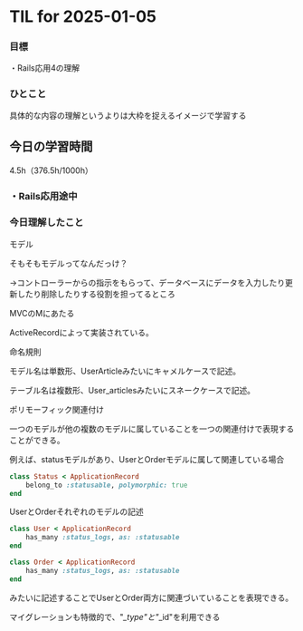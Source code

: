 # TIL for 2025-01-05

### 目標

・Rails応用4の理解

### ひとこと

具体的な内容の理解というよりは大枠を捉えるイメージで学習する


## 今日の学習時間

4.5h（376.5h/1000h）

### ・Rails応用途中

### 今日理解したこと

<summary>モデル</summary>

そもそもモデルってなんだっけ？

→コントローラーからの指示をもらって、データベースにデータを入力したり更新したり削除したりする役割を担ってるところ

MVCのMにあたる

ActiveRecordによって実装されている。

命名規則

モデル名は単数形、UserArticleみたいにキャメルケースで記述。

テーブル名は複数形、User_articlesみたいにスネークケースで記述。

<summary>ポリモーフィック関連付け</summary>

一つのモデルが他の複数のモデルに属していることを一つの関連付けで表現することができる。

例えば、statusモデルがあり、UserとOrderモデルに属して関連している場合

```rb
class Status < ApplicationRecord
    belong_to :statusable, polymorphic: true
end
```

UserとOrderそれぞれのモデルの記述

```rb
class User < ApplicationRecord
    has_many :status_logs, as: :statusable
end

class Order < ApplicationRecord
    has_many :status_logs, as: :statusable
end
```

みたいに記述することでUserとOrder両方に関連づいていることを表現できる。

マイグレーションも特徴的で、"*_type"と"*_id"を利用できる


